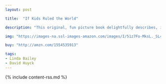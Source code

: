 ```yaml
---
layout: post

title:  "If Kids Ruled the World"

description: "This original, fun picture book delightfully describes, in hilarious detail, a small child’s idea of utopia. Every two-page spread offers something new about this fantasy life, including, If kids ruled the world, every day would be your birthday! Birthday cake would be good for you. Your doctor would say, ‘Don’t forget to eat your birthday cake so you’ll grow up strong and healthy!’ And, You could go to any kind of school you like…Circus School, Fairy School, Inventing School. Lots of kids would go to Recess School. The topics that bestselling, award-winning author Linda Bailey has chosen are pitch-perfect for young children, from bedtime and baths (none!) to pets and tree houses (lots!). And illustrator David Huyck’s detailed, brightly hued artwork is full of energy, joy and humor that gets right to the heart of a child’s view of the world."

img: "https://images-na.ssl-images-amazon.com/images/I/51z7Fo-MksL._SL480_.jpg"

buy: "http://amzn.com/1554535913"

tags:
- Linda Bailey
- David Huyck
---
```


{% include content-rss.md %}